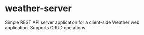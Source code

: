 # weather-server

Simple REST API server application for a client-side Weather web application. Supports CRUD operations.


